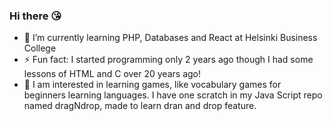 ### Hi there 😘

- 🌱 I’m currently learning PHP, Databases and React at Helsinki Business College
- ⚡ Fun fact: I started programming only 2 years ago though I had some lessons of HTML and C over 20 years ago!
- 👀 I am interested in learning games, like vocabulary games for beginners learning languages. I have one scratch in my Java Script repo named dragNdrop, made to learn dran and drop feature.

<!--
**HeliHaavisto/HeliHaavisto** is a ✨ _special_ ✨ repository because its `README.md` (this file) appears on your GitHub profile.

Here are some ideas to get you started:

- 🔭 I’m currently working on ...
- 🌱 I’m currently learning ...
- 👯 I’m looking to collaborate on ...
- 🤔 I’m looking for help with ...
- 💬 Ask me about ...
- 📫 How to reach me: ...
- 😄 Pronouns: ...
- ⚡ Fun fact: ...
-->
